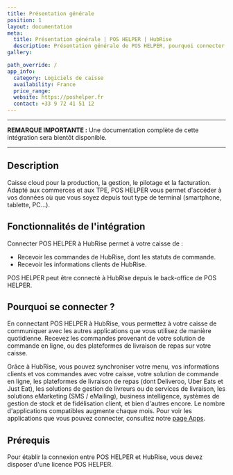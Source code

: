 ```yaml
---
title: Présentation générale
position: 1
layout: documentation
meta:
  title: Présentation générale | POS HELPER | HubRise
  description: Présentation générale de POS HELPER, pourquoi connecter votre caisse à HubRise et les fonctionnalités de l'intégration avec HubRise. Synchronisez vos données.
gallery:

path_override: /
app_info:
  category: Logiciels de caisse
  availability: France
  price_range:
  website: https://poshelper.fr
  contact: +33 9 72 41 51 12
---
```


---

**REMARQUE IMPORTANTE :** Une documentation complète de cette intégration sera bientôt disponible.

---

## Description

Caisse cloud pour la production, la gestion, le pilotage et la facturation. Adapté aux commerces et aux TPE, POS HELPER vous permet d'accéder à vos données où que vous soyez depuis tout type de terminal (smartphone, tablette, PC...).

## Fonctionnalités de l'intégration

Connecter POS HELPER à HubRise permet à votre caisse de :

- Recevoir les commandes de HubRise, dont les statuts de commande.
- Recevoir les informations clients de HubRise.

POS HELPER peut être connecté à HubRise depuis le back-office de POS HELPER.

## Pourquoi se connecter ?

En connectant POS HELPER à HubRise, vous permettez à votre caisse de communiquer avec les autres applications que vous utilisez de manière quotidienne. Recevez les commandes provenant de votre solution de commande en ligne, ou des plateformes de livraison de repas sur votre caisse.

Grâce à HubRise, vous pouvez synchroniser votre menu, vos informations clients et vos commandes avec votre caisse, votre solution de commande en ligne, les plateformes de livraison de repas (dont Deliveroo, Uber Eats et Just Eat), les solutions de gestion de livreurs ou de services de livraison, les solutions eMarketing (SMS / eMailing), business intelligence, systèmes de gestion de stock et de fidélisation client, et bien d'autres encore. Le nombre d'applications compatibles augmente chaque mois. Pour voir les applications que vous pouvez connecter, consultez notre [page Apps](/apps).

## Prérequis

Pour établir la connexion entre POS HELPER et HubRise, vous devez disposer d'une licence POS HELPER.
